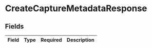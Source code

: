 # CreateCaptureMetadataResponse


## Fields

| Field       | Type        | Required    | Description |
| ----------- | ----------- | ----------- | ----------- |
